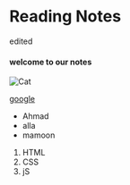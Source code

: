 # Reading Notes
edited

#### welcome to our notes

![Cat](https://static.scientificamerican.com/sciam/cache/file/92E141F8-36E4-4331-BB2EE42AC8674DD3_source.jpg?w=590&h=800&62C6A28D-D2CA-4635-AA7017C94E6DDB72)

[google](https://www.google.com/)

- Ahmad
- alla
- mamoon

1. HTML
2. CSS
3. jS
